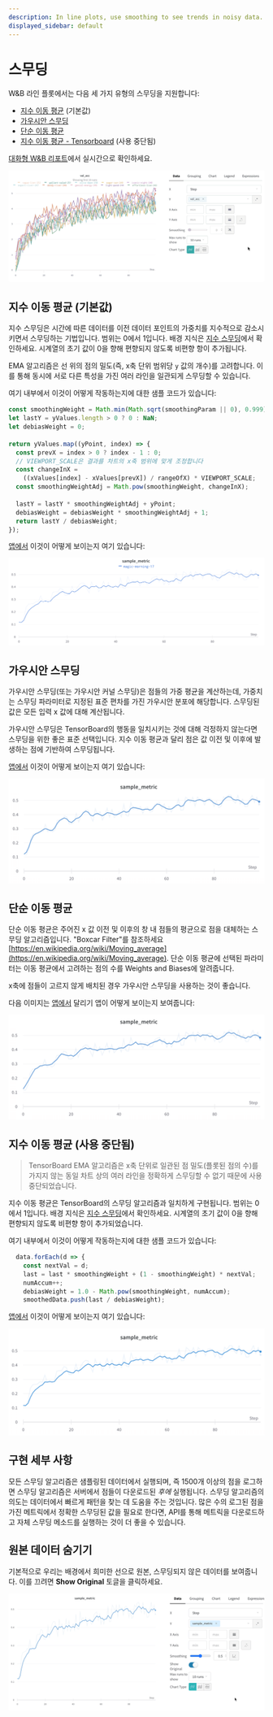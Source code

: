 ```yaml
---
description: In line plots, use smoothing to see trends in noisy data.
displayed_sidebar: default
---
```


# 스무딩

W&B 라인 플롯에서는 다음 세 가지 유형의 스무딩을 지원합니다:

- [지수 이동 평균](smoothing.md#exponential-moving-average-default) (기본값)
- [가우시안 스무딩](smoothing.md#gaussian-smoothing)
- [단순 이동 평균](smoothing.md#running-average)
- [지수 이동 평균 - Tensorboard](smoothing.md#exponential-moving-average-tensorboard) (사용 중단됨)

[대화형 W&B 리포트](https://wandb.ai/carey/smoothing-example/reports/W-B-Smoothing-Features--Vmlldzo1MzY3OTc)에서 실시간으로 확인하세요.

![](/images/app_ui/beamer_smoothing.gif)

## 지수 이동 평균 (기본값)

지수 스무딩은 시간에 따른 데이터를 이전 데이터 포인트의 가중치를 지수적으로 감소시키면서 스무딩하는 기법입니다. 범위는 0에서 1입니다. 배경 지식은 [지수 스무딩](https://www.wikiwand.com/en/Exponential_smoothing)에서 확인하세요. 시계열의 초기 값이 0을 향해 편향되지 않도록 비편향 항이 추가됩니다.

EMA 알고리즘은 선 위의 점의 밀도(즉, x축 단위 범위당 `y` 값의 개수)를 고려합니다. 이를 통해 동시에 서로 다른 특성을 가진 여러 라인을 일관되게 스무딩할 수 있습니다.

여기 내부에서 이것이 어떻게 작동하는지에 대한 샘플 코드가 있습니다:

```javascript
const smoothingWeight = Math.min(Math.sqrt(smoothingParam || 0), 0.999);
let lastY = yValues.length > 0 ? 0 : NaN;
let debiasWeight = 0;

return yValues.map((yPoint, index) => {
  const prevX = index > 0 ? index - 1 : 0;
  // VIEWPORT_SCALE은 결과를 차트의 x축 범위에 맞게 조정합니다
  const changeInX =
    ((xValues[index] - xValues[prevX]) / rangeOfX) * VIEWPORT_SCALE;
  const smoothingWeightAdj = Math.pow(smoothingWeight, changeInX);

  lastY = lastY * smoothingWeightAdj + yPoint;
  debiasWeight = debiasWeight * smoothingWeightAdj + 1;
  return lastY / debiasWeight;
});
```

[앱에서](https://wandb.ai/carey/smoothing-example/reports/W-B-Smoothing-Features--Vmlldzo1MzY3OTc) 이것이 어떻게 보이는지 여기 있습니다:

![](/images/app_ui/weighted_exponential_moving_average.png)

## 가우시안 스무딩

가우시안 스무딩(또는 가우시안 커널 스무딩)은 점들의 가중 평균을 계산하는데, 가중치는 스무딩 파라미터로 지정된 표준 편차를 가진 가우시안 분포에 해당합니다. 스무딩된 값은 모든 입력 x 값에 대해 계산됩니다.

가우시안 스무딩은 TensorBoard의 행동을 일치시키는 것에 대해 걱정하지 않는다면 스무딩을 위한 좋은 표준 선택입니다. 지수 이동 평균과 달리 점은 값 이전 및 이후에 발생하는 점에 기반하여 스무딩됩니다.

[앱에서](https://wandb.ai/carey/smoothing-example/reports/W-B-Smoothing-Features--Vmlldzo1MzY3OTc#3.-gaussian-smoothing) 이것이 어떻게 보이는지 여기 있습니다:

![](/images/app_ui/gaussian_smoothing.png)

## 단순 이동 평균

단순 이동 평균은 주어진 x 값 이전 및 이후의 창 내 점들의 평균으로 점을 대체하는 스무딩 알고리즘입니다. "Boxcar Filter"를 참조하세요 [https://en.wikipedia.org/wiki/Moving_average](https://en.wikipedia.org/wiki/Moving_average). 단순 이동 평균에 선택된 파라미터는 이동 평균에서 고려하는 점의 수를 Weights and Biases에 알려줍니다.

x축에 점들이 고르지 않게 배치된 경우 가우시안 스무딩을 사용하는 것이 좋습니다.

다음 이미지는 [앱에서](https://wandb.ai/carey/smoothing-example/reports/W-B-Smoothing-Features--Vmlldzo1MzY3OTc#4.-running-average) 달리기 앱이 어떻게 보이는지 보여줍니다:

![](/images/app_ui/running_average.png)

## 지수 이동 평균 (사용 중단됨)

> TensorBoard EMA 알고리즘은 x축 단위로 일관된 점 밀도(플롯된 점의 수)를 가지지 않는 동일 차트 상의 여러 라인을 정확하게 스무딩할 수 없기 때문에 사용 중단되었습니다.

지수 이동 평균은 TensorBoard의 스무딩 알고리즘과 일치하게 구현됩니다. 범위는 0에서 1입니다. 배경 지식은 [지수 스무딩](https://www.wikiwand.com/en/Exponential_smoothing)에서 확인하세요. 시계열의 초기 값이 0을 향해 편향되지 않도록 비편향 항이 추가되었습니다.

여기 내부에서 이것이 어떻게 작동하는지에 대한 샘플 코드가 있습니다:

```javascript
  data.forEach(d => {
    const nextVal = d;
    last = last * smoothingWeight + (1 - smoothingWeight) * nextVal;
    numAccum++;
    debiasWeight = 1.0 - Math.pow(smoothingWeight, numAccum);
    smoothedData.push(last / debiasWeight);
```

[앱에서](https://wandb.ai/carey/smoothing-example/reports/W-B-Smoothing-Features--Vmlldzo1MzY3OTc) 이것이 어떻게 보이는지 여기 있습니다:

![](/images/app_ui/exponential_moving_average.png)

## 구현 세부 사항

모든 스무딩 알고리즘은 샘플링된 데이터에서 실행되며, 즉 1500개 이상의 점을 로그하면 스무딩 알고리즘은 서버에서 점들이 다운로드된 _후에_ 실행됩니다. 스무딩 알고리즘의 의도는 데이터에서 빠르게 패턴을 찾는 데 도움을 주는 것입니다. 많은 수의 로그된 점을 가진 메트릭에서 정확한 스무딩된 값을 필요로 한다면, API를 통해 메트릭을 다운로드하고 자체 스무딩 메소드를 실행하는 것이 더 좋을 수 있습니다.

## 원본 데이터 숨기기

기본적으로 우리는 배경에서 희미한 선으로 원본, 스무딩되지 않은 데이터를 보여줍니다. 이를 끄려면 **Show Original** 토글을 클릭하세요.

![](/images/app_ui/demo_wandb_smoothing_turn_on_and_off_original_data.gif)